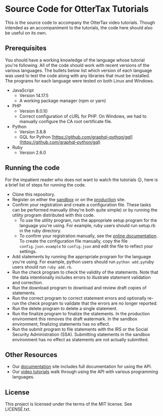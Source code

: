 # Source Code for OtterTax Tutorials

This is the source code to accompany the OtterTax video tutorials.  Though
intended as an accompaniment to the tutorials, the code here should also be
useful on its own.

## Prerequisites

You should have a working knowledge of the language whose tutorial you're
following.  All of the code should work with recent versions of the various
languages.  The bullets below list which version of each language was used to
test the code along with any libraries that must be installed.  The programs
for each language were tested on both Linux and Windows.
- JavaScript
  - Version 14.17.5
  - A working package manager (npm or yarn)
- PHP
  - Version 8.0.10
  - Correct configuration of cURL for PHP.  On Windows, we had to manually
    configure the CA root certificate file.
- Python
  - Version 3.8.8
  - GQL for Python [https://github.com/graphql-python/gql](https://github.com/graphql-python/gql)
- Ruby
  - Version 2.6.0

## Running the code

For the impatient reader who does not want to watch the tutorials :wink:,
here is a brief list of steps for running the code.
* Clone this repository.
* Register on either the [sandbox](https://sandbox.ottertax.com/register)
  or on the [production](https://api.ottertax.com/register) site.
* Confirm your registration and create a configuration file.  These tasks
  can be performed manually (they're both quite simple) or by running the
  utility program distributed with this code.
  * To use the utility program, run the appropriate setup program for the
    language you're using.  For example, ruby users should run setup.rb in
    the ruby directory.
  * To confirm your registration manually, see the
    [online documentation](https://doc.ottertax.com/registration/registration_confirmation/).
    To create the configuration file manually, copy the file `config.json.example`
    to `config.json` and edit the file to reflect your settings.
* Add statements by running the appropriate program for the language you're
  using.  For example, python users should run `python add.py`ruby users
  should run `ruby add.rb`.
* Run the check program to check the validity of the statements.  Note
  that the data intentionally includes errors to illustrate statement
  validation and correction.
* Run the download program to download and review draft copies of statements.
* Run the correct program to correct statement errors and optionally re-run
  the check program to validate that the errors are no longer reported.
* Run the delete program to delete a single statement.
* Run the finalize program to finalize the statements.  In the production
  environment this removes the draft watermark.  In the sandbox environment,
  finalizing statements has no effect.
* Run the submit program to file statements with the IRS or the Social Security
  Administration (SSA).  Submitting statements in the sandbox environment has
  no effect as statements are not actually submitted.

## Other Resources
* Our [documentation](https://doc.ottertax.com/) site includes full
  documentation for using the API.
* Our [video tutorials](https://vimeo.com/ottertax) walk through using
  the API with various programming languages.

## License

This project is licensed under the terms of the MIT license.  See LICENSE.txt.
